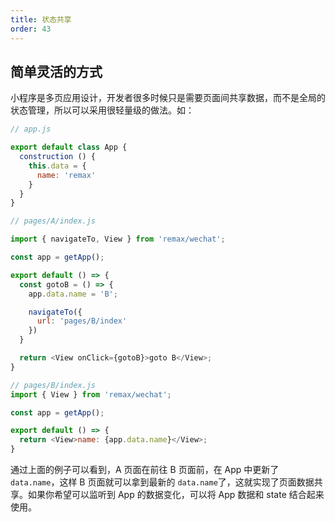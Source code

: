 ```yaml
---
title: 状态共享
order: 43
---
```


## 简单灵活的方式

小程序是多页应用设计，开发者很多时候只是需要页面间共享数据，而不是全局的状态管理，所以可以采用很轻量级的做法。如：

```js
// app.js

export default class App {  
  construction () {
    this.data = {
      name: 'remax'
    }
  }
}

// pages/A/index.js

import { navigateTo, View } from 'remax/wechat';

const app = getApp();

export default () => {
  const gotoB = () => {
    app.data.name = 'B';

    navigateTo({
      url: 'pages/B/index'
    })
  }

  return <View onClick={gotoB}>goto B</View>;
}

// pages/B/index.js
import { View } from 'remax/wechat';

const app = getApp();

export default () => {
  return <View>name: {app.data.name}</View>;
}
```

通过上面的例子可以看到，A 页面在前往 B 页面前，在 App 中更新了 `data.name`，这样 B 页面就可以拿到最新的 `data.name`了，这就实现了页面数据共享。如果你希望可以监听到 App 的数据变化，可以将 App 数据和 state 结合起来使用。
